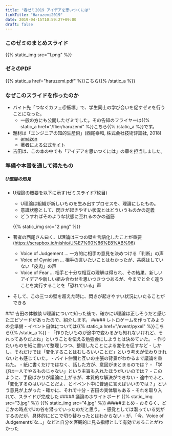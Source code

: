 ```yaml
---
title: "春ゼミ2019 アイデアを思いつくには"
linkTitle: "Haruzemi2019"
date: 2019-04-15T10:59:27+09:00
draft: false
---
```

### このゼミのまとめスライド
{{% static_img src="1.png" %}}

### ゼミのPDF
{{% static_a href="haruzemi.pdf" %}}こちら{{% /static_a %}}

### なぜこのスライドを作ったのか
- バイト先「つなぐカフェ＠飯塚」で、学生同士の学び合いを促すゼミを行うことになった。
  - 一般の方にも公開したゼミでした。その告知のフライヤーは{{% static_a href="/flier/haruzemi" %}}こちら{{% /static_a %}}です。
- 題材は「エンジニアの知的生産術」(西尾泰和, 株式会社技術評論社, 2018)
  - <a href="https://www.amazon.co.jp/エンジニアの知的生産術-──効率的に学び、整理し、アウトプットする-WEB-PRESS-plusシリーズ/dp/4774198765">amazon</a>
  - <a href="https://scrapbox.io/nishio/エンジニアの知的生産術_著者公式ページ">著者による公式サイト</a>
- 吉田は、この本の中でも「アイデアを思いつくには」の章を担当しました。

### 準備や本番を通して得たもの
##### U理論の知見
- U理論の概要を以下に示す(ゼミスライド7枚目)
  - U理論は組織が新しいものを生み出すプロセスを、理論にしたもの。
  - 意識状態として、閃きが起きやすい状況とはどういうものかの定義
  - どうすればそのような状態に至れるのかの道筋

  {{% static_img src="2.png" %}}
- 著者の西尾さん曰く、U理論は三つの壁を言語化したことが重要(https://scrapbox.io/nishio/U%E7%90%86%E8%AB%96)
  - Voice of Judgement ... 一方的に相手の意見を決めつける「判断」の声
  - Voice of Cynicism  ... 相手の言いたいことはわかったが、共感はしていない「皮肉」の声
  - Voice of Fear      ... 相手と十分な相互の理解は得られ、その結果、新しいアイデアや新しい組み合わせを思いつきつつあるが、今までと全く違うことを実行することを「恐れている」声
- そして、この三つの壁を超えた時に、閃きが起きやすい状況にいたることができる

<div id="HaruzemiEpisode"></div>
### 吉田の体験談
U理論について知った後で、確かにU理論は正しそうだと感じたエピソードがあったので、紹介します。
##### レトロゲームを作ってみようの会準備
- イベント自体については{{% static_a href="/event/pyxel" %}}こちら{{% /static_a %}}
- 「作りたいものが途中で変わるかも知れないけれど、それってありだよね」ということを伝える勉強会にしようとは決めていた。
  - 作りたいものを紙に書いて整理しつつ、整理したことによる変化を促すなど
- しかし、それだけでは「変化することはむしろいいことだ」という考えが伝わりきれないとも感じていた。
- バイト仲間と互いの主張の背景がわかるまで議論を重ねた。
  - 紙に書くだけではなく、話した方が、意図がまとまるのでは？
  - 「学びは一人でやるものじゃない」という主旨も入れたほうがいいのでは？
  - このように、手段ばかりが議論に上がるが、本質的な解決ができない  
- 途中でふと、「変化するのはいいことだよ、とイベント中に普通に言えばいいのでは？」という意見が上がった
  - 確かに、それで十分
  - 吉田の実体験もある
- それを取り入れて、スライドが完成した
##### 議論のホワイトボード
{{% static_img src="3.jpg" %}}
{{% static_img src="4.jpg" %}}
#####まとめ
- おそらく、どこかの時点でUの谷を潜っていったのだと思う。
  - 感覚としては潜っている気がするのだが、具体的にどこで切り替わったとはわからない
  - が、「今、Voice of Judgementだな…」などと自分を客観的に見る指標として有効であることがわかった
